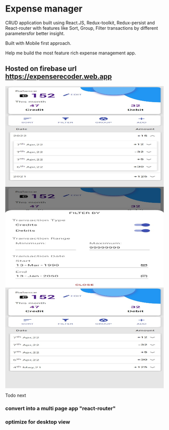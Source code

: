 # Expense manager

CRUD application built using React.JS, Redux-toolkit, Redux-persist and React-router with features like Sort, Group, Filter transactions by different parametersfor better insight.

Built with Mobile first approach.

Help me build the most feature rich expense management app.

## Hosted on firebase url https://expenserecoder.web.app

<div style="display:flex; flex-direction:column; justify-content:space-evenly">
<img alt="group by" src="./DemoImages/group.jpeg" height="320px"  />
<img alt="filter by" src="./DemoImages/filters.jpeg" height="320px" />
<img alt="app" src="./DemoImages/app.jpeg" height="320px" />
</div>

Todo next

### convert into a multi page app "react-router"
### optimize for desktop view
